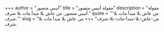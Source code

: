 +++
author = "أنيس منصور"
title = "مقولة أنيس منصور"
description = "مقولة أنيس منصور: من عاش بلا مبدأ مات بلا شرف."
quote = '''من عاش بلا مبدأ مات بلا شرف.''' 
slug = "من-عاش-بلا-مبدأ-مات-بلا-شرف"
+++
من عاش بلا مبدأ مات بلا شرف.
